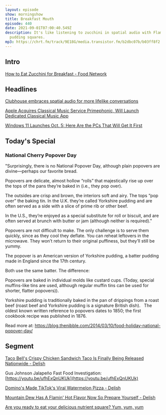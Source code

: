 ```yaml
---
layout: episode
show: morningshow
title: Breakfast Mouth
episode: 440
date: 2021-09-01T07:00:40.549Z
description: It's like listening to zucchini in spatial audio with Flamin' Hot
  pudding squares.
mp3: https://chrt.fm/track/9E18G/media.transistor.fm/b2dbc07b/b03ff8f2.mp3
---
```

## Intro

[How to Eat Zucchini for Breakfast - Food Network](https://apple.news/AKkKxUdtFQsOSpkMqd3EZLQ)

## Headlines

[Clubhouse embraces spatial audio for more lifelike conversations](https://www.theverge.com/2021/8/30/22648050/clubhouse-spatial-audio-3d-360-sound)

[Apple Acquires Classical Music Service Primephonic, Will Launch Dedicated Classical Music App](https://www.macrumors.com/2021/08/30/apple-acquires-primephonic-classical-music-service/)

[Windows 11 Launches Oct. 5: Here Are the PCs That Will Get It First](https://gizmodo.com/windows-11-launches-oct-5-here-are-the-pcs-that-will-1847588688)

## Today's Special

### National Cherry Popover Day

"Surprisingly, there is no National Popover Day, although plain popovers are divine—perhaps our favorite bread. 

Popovers are delicate, almost hollow “rolls” that majestically rise up over the tops of the pans they’re baked in (i.e., they pop over). 

The outsides are crisp and brown, the interiors soft and airy. The tops “pop over” the baking tin. In the U.K. they’re called Yorkshire pudding and are often served as a side with a slice of prime rib or other beef.

In the U.S., they’re enjoyed as a special substitute for roll or biscuit, and are often served at brunch with butter or jam (although neither is required)."

Popovers are not difficult to make. The only challenge is to serve them quickly, since as they cool they deflate. You can reheat leftovers in the microwave. They won’t return to their original puffiness, but they’ll still be yummy.

The popover is an American version of Yorkshire pudding, a batter pudding made in England since the 17th century. 

Both use the same batter. The difference: 

Popovers are baked in individual molds like custard cups. (Today, special muffins-like tins are used, although regular muffin tins can be used for shorter, flatter popovers)). 

Yorkshire pudding is traditionally baked in the pan of drippings from a roast beef (roast beef and Yorkshire pudding is a signature British dish).   The oldest known written reference to popovers dates to 1850; the first cookbook recipe was published in 1876.

Read more at: https://blog.thenibble.com/2014/03/10/food-holiday-national-popover-day/

## Segment

[Taco Bell's Crispy Chicken Sandwich Taco Is Finally Being Released Nationwide - Delish](https://apple.news/AHRjH4fckRFqyQFSCmsfP7Q)

Gus Johnson Jalapeño Fast Food Investigation: [https://youtu.be/ufhExQnUKUk](https://youtu.be/ufhExQnUKUk)

[Domino's Made TikTok's Viral Watermelon Pizza - Delish](https://apple.news/AG761soYYQ_2C9VuT9-B7uA)

[Mountain Dew Has A Flamin' Hot Flavor Now So Prepare Yourself - Delish](https://apple.news/ABn0MmcUpSg27jnmSZXrt1w)

[Are you ready to eat your delicious nutrient square? Yum, yum, yum](https://www.theverge.com/2021/8/26/22642587/square-food-startup-squareat)